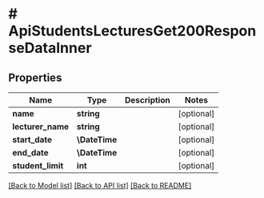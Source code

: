 # # ApiStudentsLecturesGet200ResponseDataInner

## Properties

Name | Type | Description | Notes
------------ | ------------- | ------------- | -------------
**name** | **string** |  | [optional]
**lecturer_name** | **string** |  | [optional]
**start_date** | **\DateTime** |  | [optional]
**end_date** | **\DateTime** |  | [optional]
**student_limit** | **int** |  | [optional]

[[Back to Model list]](../../README.md#models) [[Back to API list]](../../README.md#endpoints) [[Back to README]](../../README.md)
